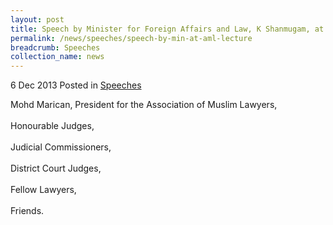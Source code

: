 ```yaml
---
layout: post
title: Speech by Minister for Foreign Affairs and Law, K Shanmugam, at the Association of Muslim Lawyers’ Inaugural Lecture
permalink: /news/speeches/speech-by-min-at-aml-lecture
breadcrumb: Speeches
collection_name: news
---
```


6 Dec 2013 Posted in [Speeches](/news/speeches)

Mohd Marican, President for the Association of Muslim Lawyers,
<br>  
Honourable Judges,
<br>  
Judicial Commissioners,
<br>  
District Court Judges,
<br>  
Fellow Lawyers,
<br>  
Friends.

